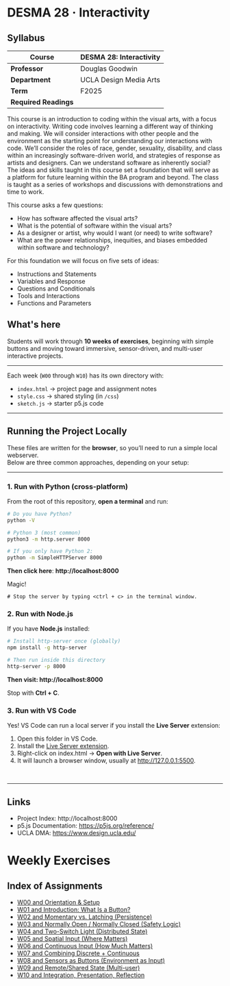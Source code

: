 # DESMA 28 · Interactivity


## Syllabus

| **Course**            | DESMA 28: Interactivity |
| --------------------- | ----------------------- |
| **Professor**         | Douglas Goodwin         |
| **Department**        | UCLA Design Media Arts  |
| **Term**              | F2025                   |
| **Required Readings** |                         |

This course is an introduction to coding within the visual arts, with a focus on interactivity. Writing code involves learning a different way of thinking and making. We will consider interactions with other people and the environment as the starting point for understanding our interactions with code. We’ll consider the roles of race, gender, sexuality, disability, and class within an increasingly software-driven world, and strategies of response as artists and designers. Can we understand software as inherently social?
The ideas and skills taught in this course set a foundation that will serve as a platform for future learning within the BA program and beyond. The class is taught as a series of workshops and discussions with demonstrations and time to work. 

This course asks a few questions:

+ How has software affected the visual arts?
+ What is the potential of software within the visual arts?
+ As a designer or artist, why would I want (or need) to write software?
+ What are the power relationships, inequities, and biases embedded within software and technology?



For this foundation we will focus on five sets of ideas:

+ Instructions and Statements
+ Variables and Response
+ Questions and Conditionals
+ Tools and Interactions
+ Functions and Parameters

## What's here

Students will work through **10 weeks of exercises**, beginning with simple buttons and moving toward immersive, sensor-driven, and multi-user interactive projects.



---

Each week (`W00` through `W10`) has its own directory with:

- `index.html` → project page and assignment notes
- `style.css` → shared styling (in `/css`)
- `sketch.js` → starter p5.js code



---

## Running the Project Locally

These files are written for the **browser**, so you’ll need to run a simple local webserver.  
Below are three common approaches, depending on your setup:

---

### 1. Run with Python (cross-platform)

From the root of this repository, **open a terminal** and run:

```bash
# Do you have Python?
python -V

# Python 3 (most common)
python3 -m http.server 8000

# If you only have Python 2:
python -m SimpleHTTPServer 8000
```

**Then click here**: **http://localhost:8000**

Magic!

```text
# Stop the server by typing <ctrl + c> in the terminal window.
```



### **2. Run with Node.js**

If you have **Node.js** installed:

```bash
# Install http-server once (globally)
npm install -g http-server

# Then run inside this directory
http-server -p 8000
```

**Then visit: http://localhost:8000**

Stop with **Ctrl + C**.



### **3. Run with VS Code**

Yes! VS Code can run a local server if you install the **Live Server** extension:

1. Open this folder in VS Code.
2. Install the [Live Server extension](https://marketplace.visualstudio.com/items?itemName=ritwickdey.LiveServer).
3. Right-click on index.html → **Open with Live Server**.
4. It will launch a browser window, usually at http://127.0.0.1:5500.

​	

---

## Links

- Project Index: http://localhost:8000
- p5.js Documentation: https://p5js.org/reference/
- UCLA DMA: https://www.design.ucla.edu/



# Weekly Exercises

## Index of Assignments

- [W00 and Orientation & Setup](http://localhost:8000/W00/index.html)
- [W01 and Introduction: What Is a Button?](http://localhost:8000/W01/index.html)
- [W02 and Momentary vs. Latching (Persistence)](http://localhost:8000/W02/index.html)
- [W03 and Normally Open / Normally Closed (Safety Logic)](http://localhost:8000/W03/index.html)
- [W04 and Two-Switch Light (Distributed State)](http://localhost:8000/W04/index.html)
- [W05 and Spatial Input (Where Matters)](http://localhost:8000/W05/index.html)
- [W06 and Continuous Input (How Much Matters)](http://localhost:8000/W06/index.html)
- [W07 and Combining Discrete + Continuous](http://localhost:8000/W07/index.html)
- [W08 and Sensors as Buttons (Environment as Input)](http://localhost:8000/W08/index.html)
- [W09 and Remote/Shared State (Multi-user)](http://localhost:8000/W09/index.html)
- [W10 and Integration, Presentation, Reflection](http://localhost:8000/W10/index.html)